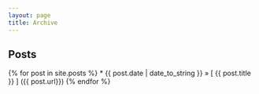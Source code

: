 ```yaml
---
layout: page
title: Archive
---
```


## Posts

{% for post in site.posts %}
	* {{ post.date | date_to_string }} &raquo; [ {{ post.title }} ] ({{ post.url}})
{% endfor %}


